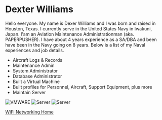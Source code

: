 # Dexter Williams
Hello everyone. My name is Dexer Williams and I was born and raised in Houston, Texas. I currently serve in the United States Navy in Iwakuni, Japan. I'am an Aviation Maintenance Administrationman (aka. PAPERPUSHER). I have about 4 years experience as a SA/DBA and been have been in the Navy going on 8 years. Below is a list of my Naval experiences and job details.
+ Aircraft Logs & Records
+ Maintenance Admin
+ System Administrator
+ Database Administrator
+ Built a Virtual Machine
+ Built profiles for Personnel, Aircraft, Support Equipment, plus more
+ Maintain Server

![VMWARE](https://blogs.vmware.com/workstation/files/2018/09/WS-UI.png)
![Server](https://img.ruten.com.tw/s1/8/8c/91/21108267533457_522.jpg)
![Server](https://img.ruten.com.tw/s1/8/8c/91/21108267533457_181.jpg)

[WiFi Networking Home](https://techzolutionz.github.io/techzolutionz.github.io/)
